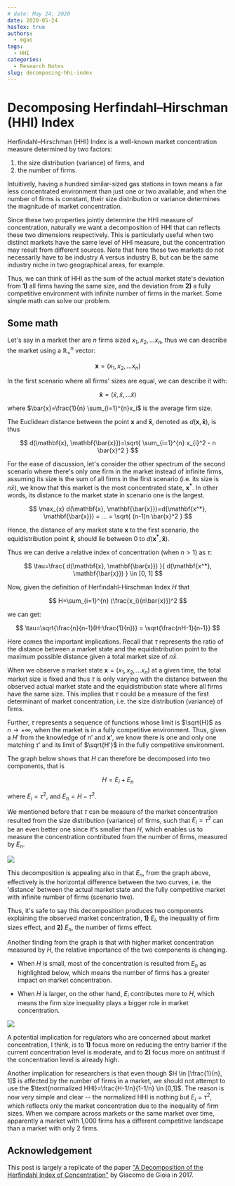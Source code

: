 ```yaml
---
# date: May 24, 2020
date: 2020-05-24
hasTex: true
authors:
  - mgao
tags:
  - HHI
categories:
  - Research Notes
slug: decomposing-hhi-index
---
```


# Decomposing Herfindahl–Hirschman (HHI) Index

Herfindahl–Hirschman (HHI) Index is a well-known market concentration measure
determined by two factors:

1. the size distribution (variance) of firms, and
2. the number of firms.

Intuitively, having a hundred similar-sized gas stations in town means a far
less concentrated environment than just one or two available, and when the
number of firms is constant, their size distribution or variance determines the
magnitude of market concentration.

Since these two properties jointly determine the HHI measure of concentration,
naturally we want a decomposition of HHI that can reflects these two dimensions
respectively. This is particularly useful when two distinct markets have the
same level of HHI measure, but the concentration may result from different
sources. Note that here these two markets do not necessarily have to be industry
A versus industry B, but can be the same industry niche in two geographical
areas, for example.

Thus, we can think of HHI as the sum of the actual market state's deviation from
**1)** all firms having the same size, and the deviation from **2)** a fully
competitive environment with infinite number of firms in the market. Some simple
math can solve our problem.

<!-- more -->

## Some math

Let's say in a market ther are $n$ firms sized $x_1, x_2, ... x_n$, thus we can
describe the market using a $\mathbb R_+^n$ vector:

$$
\mathbf{x}=(x_1, x_2, ... x_n)
$$

In the first scenario where all firms' sizes are equal, we can describe it with:

$$
\mathbf{\bar{x}}=(\bar{x}, \bar{x}, ... \bar{x})
$$

where $\bar{x}=\frac{1}{n} \sum_{i=1}^{n}x_i$ is the average firm size.

The Euclidean distance between the point $\mathbf{x}$ and $\mathbf{\bar{x}}$,
denoted as $d(\mathbf{x}, \mathbf{\bar{x}})$, is thus

$$
d(\mathbf{x}, \mathbf{\bar{x}})=\sqrt{ \sum_{i=1}^{n} x_{i}^2 - n \bar{x}^2 }
$$

For the ease of discussion, let's consider the other spectrum of the second
scenario where there's only one firm in the market instead of infinite firms,
assuming its size is the sum of all firms in the first scenario (i.e. its size
is $n\bar{x}$), we know that this market is the most concentrated state,
$\mathbf{x^*}$. In other words, its distance to the market state in scenario one
is the largest.

$$
\max_{x} d(\mathbf{x}, \mathbf{\bar{x}})=d(\mathbf{x^*}, \mathbf{\bar{x}}) =
... = \sqrt{ (n-1)n \bar{x}^2 }
$$

Hence, the distance of any market state $\mathbf{x}$ to the first scenario, the
equidistribution point $\mathbf{\bar{x}}$, should lie between $0$ to
$d(\mathbf{x^*}, \mathbf{\bar{x}})$. 

Thus we can derive a relative index of concentration (when $n>1$) as $\tau$:

$$
\tau=\frac{ d(\mathbf{x}, \mathbf{\bar{x}}) }{ d(\mathbf{x^*},
\mathbf{\bar{x}}) } \in [0, 1]
$$

Now, given the definition of Herfindahl-Hirschman Index $H$ that

$$
H=\sum_{i=1}^{n} (\frac{x_i}{n\bar{x}})^2
$$

we can get:

$$
\tau=\sqrt{\frac{n}{n-1}(H-\frac{1}{n})} = \sqrt{\frac{nH-1}{n-1}}
$$

Here comes the important implications. Recall that $\tau$ represents the ratio
of the distance between a market state and the equidistribution point to the
maximum possible distance given a total market size of $n\bar{x}$.

When we observe a market state $\mathbf{x}=(x_1, x_2, ... x_n)$ at a given time,
the total market size is fixed and thus $\tau$ is only varying with the distance
between the observed actual market state and the equidistribution state where
all firms have the same size. This implies that $\tau$ could be a measure of the
first determinant of market concentration, i.e. the size distribution (variance)
of firms.

Further, $\tau$ represents a sequence of functions whose limit is $\sqrt{H}$ as
$n \to +\infty$, when the market is in a fully competitive environment. Thus,
given a $H'$ from the knowledge of $n'$ and $\mathbf{x'}$, we know there is one
and only one matching $\tau'$ and its limit of $\sqrt{H'}$ in the fully
competitive environment.

The graph below shows that $H$ can therefore be decomposed into two components,
that is

$$
H = E_i + E_n 
$$

where $E_i = \tau^2$, and $E_n = H-\tau^2$.

We mentioned before that $\tau$ can be measure of the market concentration
resulted from the size distribution (variance) of firms, such that $E_i=\tau^2$
can be an even better one since it's smaller than $H$, which enables us to
measure the concentration contributed from the number of firms, measured by
$E_n$.

![](https://mingze-gao.com/images/HHI-decomposition-1.jpg)

This decomposition is appealing also in that $E_n$, from the graph above,
effectively is the horizontal difference between the two curves, i.e. the
'distance' between the actual market state and the fully competitive market with
infinite number of firms (scenario two). 

Thus, it's safe to say this decomposition produces two components explaining the
observed market concentration, **1)** $E_i$, the inequality of firm sizes
effect, and **2)** $E_n$, the number of firms effect.

Another finding from the graph is that with higher market concentration measured
by $H$, the relative importance of the two components is changing. 

- When $H$ is small, most of the concentration is resulted from $E_n$ as
  highlighted below, which means the number of firms has a greater impact on
  market concentration.

- When $H$ is larger, on the other hand, $E_i$ contributes more to $H$, which
  means the firm size inequality plays a bigger role in market concentration.

![](https://mingze-gao.com/images/HHI-decomposition-2.jpg)

A potential implication for regulators who are concerned about market
concentration, I think, is to **1)** focus more on reducing the entry barrier if
the current concentration level is moderate, and to **2)** focus more on
antitrust if the concentration level is already high.

Another implication for researchers is that even though $H \in [\frac{1}{n}, 1]$
is affected by the number of firms in a market, we should not attempt to use the
$\text{normalized HHI}=\frac{H-1/n}{1-1/n} \in [0,1]$. The reason is now very
simple and clear -- the normalized HHI is nothing but $E_i=\tau^2$, which
reflects only the market concentration due to the inequality of firm sizes. When
we compare across markets or the same market over time, apparently a market with
1,000 firms has a different competitive landscape than a market with only 2
firms.

## Acknowledgement

This post is largely a replicate of the paper ["A Decomposition of the
Herfindahl Index of
Concentration"](https://mpra.ub.uni-muenchen.de/82944/1/MPRA_paper_82944.pdf) by
Giacomo de Gioia in 2017.